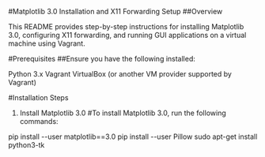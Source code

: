 #Matplotlib 3.0 Installation and X11 Forwarding Setup
##Overview

This README provides step-by-step instructions for installing Matplotlib 3.0, configuring X11 forwarding, and running GUI applications on a virtual machine using Vagrant.

#Prerequisites
##Ensure you have the following installed:

Python 3.x
Vagrant
VirtualBox (or another VM provider supported by Vagrant)

#Installation Steps
1. Install Matplotlib 3.0
#To install Matplotlib 3.0, run the following commands:

pip install --user matplotlib==3.0
pip install --user Pillow
sudo apt-get install python3-tk
